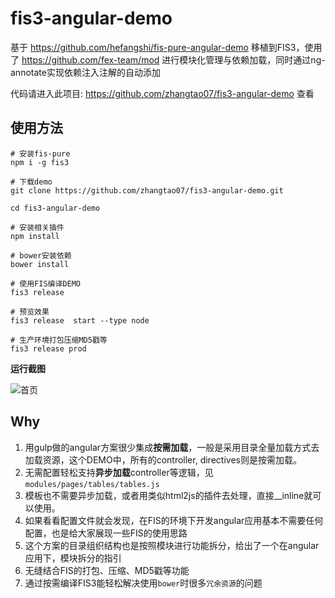 fis3-angular-demo
===========================

基于 https://github.com/hefangshi/fis-pure-angular-demo 移植到FIS3，使用了 https://github.com/fex-team/mod 进行模块化管理与依赖加载，同时通过ng-annotate实现依赖注入注解的自动添加

代码请进入此项目: https://github.com/zhangtao07/fis3-angular-demo  查看

## 使用方法

```
# 安装fis-pure
npm i -g fis3

# 下载demo
git clone https://github.com/zhangtao07/fis3-angular-demo.git

cd fis3-angular-demo

# 安装相关插件
npm install 

# bower安装依赖
bower install

# 使用FIS编译DEMO
fis3 release 

# 预览效果
fis3 release  start --type node

# 生产环境打包压缩MD5戳等
fis3 release prod

```

**运行截图**

![首页](https://github.com/zhangtao07/fis3-angular-demo/raw/master/doc/pic.png)

## Why

1. 用gulp做的angular方案很少集成**按需加载**，一般是采用目录全量加载方式去加载资源，这个DEMO中，所有的controller, directives则是按需加载。
2. 无需配置轻松支持**异步加载**controller等逻辑，见`modules/pages/tables/tables.js`
3. 模板也不需要异步加载，或者用类似html2js的插件去处理，直接__inline就可以使用。
4. 如果看看配置文件就会发现，在FIS的环境下开发angular应用基本不需要任何配置，也是给大家展现一些FIS的使用思路
5. 这个方案的目录组织结构也是按照模块进行功能拆分，给出了一个在angular应用下，模块拆分的指引
6. 无缝结合FIS的打包、压缩、MD5戳等功能
7. 通过按需编译FIS3能轻松解决使用`bower`时很多`冗余资源`的问题

